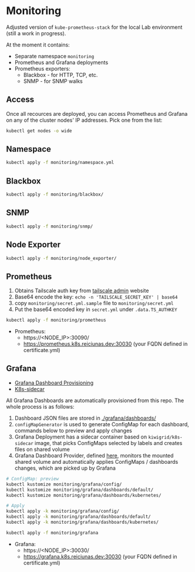 # Monitoring

Adjusted version of `kube-prometheus-stack` for the local Lab environment (still a work in progress).

At the moment it contains:

* Separate namespace `monitoring`
* Prometheus and Grafana deployments
* Prometheus exporters:
    * Blackbox - for HTTP, TCP, etc.
    * SNMP - for SNMP walks

## Access

Once all recources are deployed, you can access Prometheus and Grafana on any of the cluster nodes' IP addresses. Pick one from the list:

```bash
kubectl get nodes -o wide
```

## Namespace

```bash
kubectl apply -f monitoring/namespace.yml
```

## Blackbox

```bash
kubectl apply -f monitoring/blackbox/
```

## SNMP

```bash
kubectl apply -f monitoring/snmp/
```

## Node Exporter

```bash
kubectl apply -f monitoring/node_exporter/
```

## Prometheus

1. Obtains Tailscale auth key from [tailscale admin](https://login.tailscale.com/admin/settings/keys) website
1. Base64 encode the key: `echo -n 'TAILSCALE_SECRET_KEY' | base64`
1. copy `monitoring/secret.yml.sample` file to `monitoring/secret.yml`
1. Put the base64 encoded key in `secret.yml` under `.data.TS_AUTHKEY`

```bash
kubectl apply -f monitoring/prometheus
```

* Prometheus:
    * https://&lt;NODE_IP&gt;:30090/
    * https://prometheus.k8s.reiciunas.dev:30030 (your FQDN defined in certificate.yml)

## Grafana

* [Grafana Dashboard Provisioning](https://grafana.com/docs/grafana/latest/administration/provisioning/#dashboards)
* [K8s-sidecar](https://github.com/kiwigrid/k8s-sidecar)

All Grafana Dashboards are automatically provisioned from this repo. The whole process is as follows:

1. Dashboard JSON files are stored in [./grafana/dashboards/](./monitoring/grafana/dashboards/)
1. `configMapGenerator` is used to generate ConfigMap for each dashboard, commands below to preview and apply changes
1. Grafana Deployment has a sidecar container based on `kiwigrid/k8s-sidecar` image, that picks ConfigMaps selected by labels and creates files on shared volume
1. Grafana Dashboard Provider, defined [here](./grafana/config/provider.yml), monitors the mounted shared volume and automatically applies ConfigMaps / dashboards changes, which are picked up by Grafana

```bash
# ConfigMap: preview
kubectl kustomize monitoring/grafana/config/
kubectl kustomize monitoring/grafana/dashboards/default/
kubectl kustomize monitoring/grafana/dashboards/kubernetes/

# Apply
kubectl apply -k monitoring/grafana/config/
kubectl apply -k monitoring/grafana/dashboards/default/
kubectl apply -k monitoring/grafana/dashboards/kubernetes/

kubectl apply -f monitoring/grafana
```

* Grafana:
    * https://&lt;NODE_IP&gt;:30030/
    * https://grafana.k8s.reiciunas.dev:30030 (your FQDN defined in certificate.yml)
